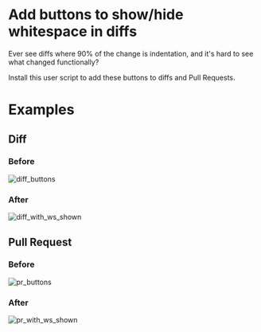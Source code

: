 # Add buttons to show/hide whitespace in diffs

Ever see diffs where 90% of the change is indentation, and it's hard to see what changed functionally?

Install this user script to add these buttons to diffs and Pull Requests.

# Examples

## Diff
### Before
![diff_buttons](https://cloud.githubusercontent.com/assets/175027/5749749/c4b09de2-9c00-11e4-917f-7f8bb2deb58f.png)
### After
![diff_with_ws_shown](https://cloud.githubusercontent.com/assets/175027/5749859/018053b0-9c02-11e4-9e2f-3475efcac4fb.png)

## Pull Request
### Before
![pr_buttons](https://cloud.githubusercontent.com/assets/175027/5749750/c4b240a2-9c00-11e4-8599-45429d37840e.png)
### After
![pr_with_ws_shown](https://cloud.githubusercontent.com/assets/175027/5749858/017dc35c-9c02-11e4-88ed-f6fecf02fc96.png)
